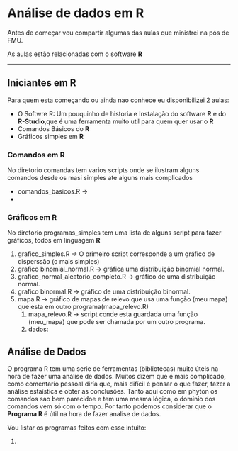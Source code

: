 # Análise de dados em R
 
Antes de começar vou compartir algumas das aulas que ministrei na pós de FMU.

As aulas estão relacionadas com o software **R**

---

## Iniciantes em R

Para quem esta começando ou ainda nao conhece eu disponibilizei 2 aulas:

* O Softwre R: Um pouquinho de historia e Instalação do software **R** e do **R-Studio**,que é uma ferramenta muito util para quem quer usar o **R**   
* Comandos Básicos do **R**
* Gráficos simples em **R**

### Comandos em R

No diretorio comandas tem varios scripts onde se ilustram alguns comandos desde os masi simples ate alguns mais complicados

* comandos_basicos.R ->
* 

### Gráficos em R

No diretorio programas_simples tem uma lista de alguns script para fazer gráficos, todos em linguagem **R**

1. grafico_simples.R -> O primeiro script corresponde a um gráfico de disperssão (o mais simples)
1. grafico binomial_normal.R -> gráfica uma distribuição binomial normal.
1. grafico_normal_aleatorio_completo.R -> gráfico de uma distribuição normal.
1. grafico binormal.R -> gráfico de uma distribuição binormal.
1. mapa.R  -> gráfico de mapas de relevo que usa uma função (meu mapa) que esta em outro programa(mapa_relevo.R)
    1. mapa_relevo.R -> script conde esta guardada uma função (meu_mapa) que pode ser chamada por um outro programa.
    2. dados: 

## Análise de Dados

O programa R tem uma serie de ferramentas (bibliotecas) muito úteis na hora de fazer uma análise de dados. Muitos dizem que é mais complicado, como comentario pessoal diría que, mais difícil é pensar o que fazer, fazer a análise estaística e obter as conclusões. Tanto aqui como em phyton os comandos sao bem parecidoe e tem uma mesma lógica, o dominio dos comandos vem só com o tempo. Por tanto podemos considerar que o **Programa R** é útil na hora de fazer analise de dados.

Vou listar os programas feitos com esse intuito:

1.
